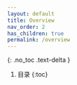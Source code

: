 ```yaml
---
layout: default
title: Overview
nav_order: 2
has_children: true
permalink: /overview
---
```


{: .no_toc .text-delta }

1. 目录
   {:toc}
